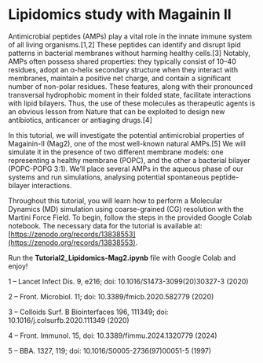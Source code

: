 # Lipidomics study with Magainin II

Antimicrobial peptides (AMPs) play a vital role in the innate immune system of all living organisms.[1,2] These peptides can identify and disrupt lipid patterns in bacterial membranes without harming healthy cells.[3] Notably, AMPs often possess shared properties: they typically consist of 10–40 residues, adopt an α-helix secondary structure when they interact with membranes, maintain a positive net charge, and contain a significant number of non-polar residues. These features, along with their pronounced transversal hydrophobic moment in their folded state, facilitate interactions with lipid bilayers. Thus, the use of these molecules as therapeutic agents is an obvious lesson from Nature that can be exploited to design new antibiotics, anticancer or antiaging drugs.[4]

In this tutorial, we will investigate the potential antimicrobial properties of Magainin-II (Mag2), one of the most well-known natural AMPs.[5] We will simulate it in the presence of two different membrane models: one representing a healthy membrane (POPC), and the other a bacterial bilayer (POPC-POPG 3:1). We’ll place several AMPs in the aqueous phase of our systems and run simulations, analysing potential spontaneous peptide-bilayer interactions. 

Throughout this tutorial, you will learn how to perform a Molecular Dynamics (MD) simulation using coarse-grained (CG) resolution with the Martini Force Field. To begin, follow the steps in the provided Google Colab notebook. The necessary data for the tutorial is available at: [https://zenodo.org/records/13838553](https://zenodo.org/records/13838553).

Run the **Tutorial2_Lipidomics-Mag2.ipynb** file with Google Colab and enjoy! 

1 – Lancet Infect Dis. 9, e216; doi: 10.1016/S1473-3099(20)30327-3 (2020)

2 – Front. Microbiol. 11; doi: 10.3389/fmicb.2020.582779 (2020)

3 – Colloids Surf. B Biointerfaces 196, 111349; doi: 10.1016/j.colsurfb.2020.111349 (2020)

4 – Front. Immunol. 15, doi: 10.3389/fimmu.2024.1320779 (2024)

5 – BBA. 1327, 119; doi: 10.1016/S0005-2736(97)00051-5 (1997)
